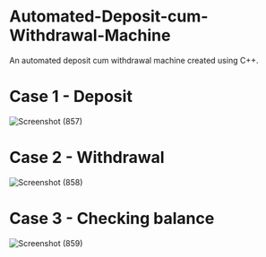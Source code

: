 # Automated-Deposit-cum-Withdrawal-Machine
An automated deposit cum withdrawal machine created using C++.

# Case 1 - Deposit
![Screenshot (857)](https://user-images.githubusercontent.com/86195118/130658886-79d2ea63-0227-433a-903a-2ab55a150967.png)

# Case 2 - Withdrawal
![Screenshot (858)](https://user-images.githubusercontent.com/86195118/130658941-c8704311-ecf4-4923-85c2-bcac4dcf0e76.png)

# Case 3 - Checking balance
![Screenshot (859)](https://user-images.githubusercontent.com/86195118/130658990-b8c8d130-6fb4-49f5-b539-30dc33682566.png)
